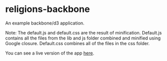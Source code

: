 religions-backbone
==================

An example backbone/d3 application.

Note:  The default.js and default.css are the result of minification.  Default.js contains all the files from the lib and js folder combined and minified using Google closure.  Default.css combines all of the files in the css folder.

You can see a live version of the app <a href="http://projects.delimited.io/wrp/">here</a>.
